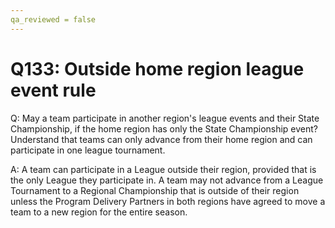 ```yaml
---
qa_reviewed = false
---
```


# Q133: Outside home region league event rule

Q: May a team participate in another region's league events and their State Championship, if the home region has only the State Championship event? Understand that teams can only advance from their home region and can participate in one league tournament.

A: A team can participate in a League outside their region, provided that is the only League they participate in. A team may not advance from a League Tournament to a Regional Championship that is outside of their region unless the Program Delivery Partners in both regions have agreed to move a team to a new region for the entire season.